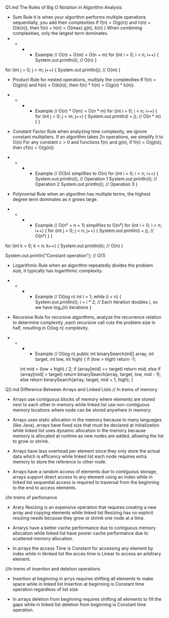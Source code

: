 Q1.md 
                   The Rules of Big O Notation in Algorithm Analysis
* Sum Rule it is when your algorithm performs multiple operations sequentially, you add their complexities   If f(n) = O(g(n)) and h(n) = O(k(n)), then f(n) + h(n) = O(max( g(n), k(n) ) When combining complexities, only the largest term dominates.
* * * * Example
// O(n) + O(m) = O(n + m)
for (int i = 0; i < n; i++) {
    System.out.println(i); // O(n)
}

for (int j = 0; j < m; j++) {
    System.out.println(j); // O(m)
} 

*  Product Rule for nested operations, multiply the complexities If f(n) = O(g(n)) and h(n) = O(k(n)), then f(n) * h(n) = O(g(n) * k(n)). 
 * * * * Example
 // O(n) * O(m) = O(n * m)
for (int i = 0; i < n; i++) {
    for (int j = 0; j < m; j++) {
        System.out.println(i + j); // O(n * m)
    }
}

* Constant Factor Rule when analyzing time complexity, we ignore constant multipliers. If an algorithm takes 2n operations, we simplify it to O(n) For any constant c > 0 and functions f(n) and g(n), if f(n) = O(g(n)), then cf(n) = O(g(n)).
* * * * Example
// O(3n) simplifies to O(n)
for (int i = 0; i < n; i++) {
    System.out.println(i); // Operation 1
    System.out.println(i); // Operation 2
    System.out.println(i); // Operation 3
}
* Polynomial Rule when an algorithm has multiple terms, the highest degree term dominates as n grows large.
* * * * Example
// O(n² + n + 1) simplifies to O(n²)
for (int i = 0; i < n; i++) {
    for (int j = 0; j < n; j++) {
        System.out.println(i + j); // O(n²)
    }
}

for (int k = 0; k < n; k++) {
    System.out.println(k); // O(n)
}

System.out.println("Constant operation"); // O(1)

* Logarithmic Rule when an algorithm repeatedly divides the problem size, it typically has logarithmic complexity.
* * * * Example
// O(log n)
int i = 1;
while (i < n) {
    System.out.println(i);
    i = i * 2; // Each iteration doubles i, so we have log₂(n) iterations
}

* Recursive Rule for recursive algorithms, analyze the recurrence relation to determine complexity ,each recursive call cuts the problem size in half, resulting in O(log n) complexity.
* * * * Example
// O(log n)
public int binarySearch(int[] array, int target, int low, int high) {
    if (low > high) return -1;
    
    int mid = (low + high) / 2;
    if (array[mid] == target) return mid;
    else if (array[mid] > target) 
        return binarySearch(array, target, low, mid - 1);
    else 
        return binarySearch(array, target, mid + 1, high);
}









Q2.md
                                     Difference Between Arrays and Linked Lists
// In trems of memory
* Arrays use contiguous blocks of memory where elements are stored next to each other in memory while linked list use non-contiguous memory locations where  node can be stored anywhere in memory.

* Arrays uses static allocation in the  memory  because  In many languages (like Java), arrays have fixed size that must be declared at initialization while linked list uses dynamic allocation in the memory because memory is allocated at runtime as new nodes are added, allowing the list to grow or shrink.

* Arrays have less overhead per element since they only store the actual data which is efficency while linked list each node requires extra memory to store the reference to other node.

* Arrays have a random access of elements  due to contiguous storage, arrays support direct access to any element using an index while in linked list sequential access is  required to  traversal from the beginning to the end to access elements.

//In trems of perfomance

* Arary Resizing is  an expensive operation that requires creating a new array and copying elements while linked list Resizing has no explicit resizing needs because they grow or shrink one node at a time.

* Arrarys have  a better cache performance due to contiguous memory allocation while linked list have poorer cache performance due to scattered memory allocation.

*  In arrays the access Time is  Constant  for accessing any element by index while in liknked list the acces time is Linear  to access an arbitrary element.

//In trems of insertion and deletion operations

* Insertion at beginning in arrys requires shifting all elements to make space while in linked list Insertion at beginning is Constant time operation regardless of list size

* In arrays deletion from beginning requires shifting all elements to fill the gaps while in linked list deletion from beginning is Constant time operation.







